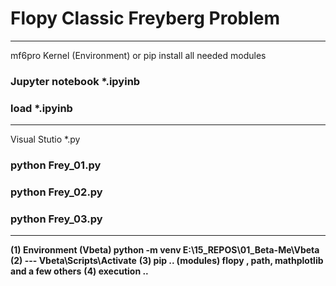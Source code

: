 # Flopy Classic Freyberg Problem 
_______________________________
mf6pro Kernel (Environment) or pip install all needed modules
###    Jupyter notebook    *.ipyinb         
###    load                *.ipyinb         
_______________________________ 
Visual Stutio              *.py 
###     python Frey_01.py
###     python Frey_02.py
###     python Frey_03.py
_______________________________ 
**(1) Environment (Vbeta)    python -m venv E:\15_REPOS\01_Beta-Me\Vbeta**
**(2) ---                    Vbeta\Scripts\Activate**
**(3) pip .. (modules)       flopy , path, mathplotlib and a few others** 
**(4) execution ..**

